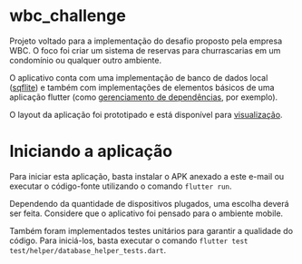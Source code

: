 # wbc_challenge

Projeto voltado para a implementação do desafio proposto pela empresa WBC. O foco foi criar um sistema de reservas para churrascarias em um condomínio ou qualquer outro ambiente.

O aplicativo conta com uma implementação de banco de dados local ([sqflite](https://pub.dev/packages/sqflite)) e também com implementações de elementos básicos de uma aplicação flutter (como [gerenciamento de dependências](https://pub.dev/packages/flutter_modular), por exemplo).

O layout da aplicação foi prototipado e está disponível para [visualização](https://www.figma.com/file/0wteQW45RA1HmKWhGHDhhQ/Desafio-WBC---Figma?node-id=0%3A1&t=ZMdldqhCjn7EgBVB-1).

# Iniciando a aplicação

Para iniciar esta aplicação, basta instalar o APK anexado a este e-mail ou executar o código-fonte utilizando o comando `flutter run`.

Dependendo da quantidade de dispositivos plugados, uma escolha deverá ser feita. Considere que o aplicativo foi pensado para o ambiente mobile.

Também foram implementados testes unitários para garantir a qualidade do código. Para iniciá-los, basta executar o comando `flutter test test/helper/database_helper_tests.dart`.